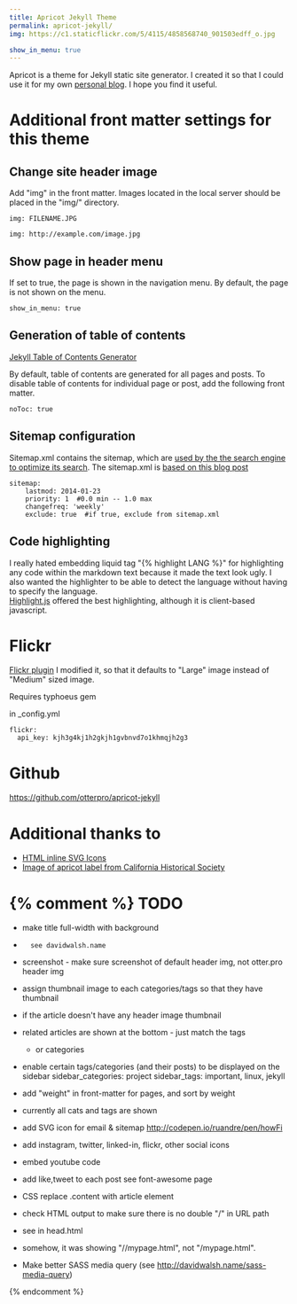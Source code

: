 ```yaml
---
title: Apricot Jekyll Theme 
permalink: apricot-jekyll/
img: https://c1.staticflickr.com/5/4115/4858568740_901503edff_o.jpg

show_in_menu: true
---
```

Apricot is a theme for Jekyll static site generator. 
I created it so that I could use it for my own [personal blog](http:/www.otter.pro). 
I hope you find it useful.

Additional front matter settings for this theme
===============

Change site header image
----------
Add "img" in the front matter.  Images located in the local server should be
placed in the "img/" directory.

    img: FILENAME.JPG

    img: http://example.com/image.jpg

Show page in header menu
------------
If set to true, the page is shown in the navigation menu. 
By default, the page is not shown on the menu.

    show_in_menu: true

Generation of table of contents
----------
[Jekyll Table of Contents Generator](https://github.com/dafi/jekyll-toc-generator)

By default, table of contents are generated for all pages and
posts.
To disable table of contents for individual page or post, add the following
front matter.  

    noToc: true

Sitemap configuration
------------
Sitemap.xml contains the sitemap, which are [used by the 
the search engine to optimize its search](https://support.google.com/webmasters/answer/156184?hl=en).
The sitemap.xml is [based on this blog post](http://davidensinger.com/2013/11/building-a-better-sitemap-xml-with-jekyll/)

    sitemap:
        lastmod: 2014-01-23
        priority: 1  #0.0 min -- 1.0 max
        changefreq: 'weekly'
        exclude: true  #if true, exclude from sitemap.xml

Code highlighting
---------
I really hated embedding liquid tag "{&#37; highlight LANG %}" for highlighting any
code within the markdown text because it made the text look ugly. I also wanted the highlighter to be able to detect the
language without having to specify the language.  
[Highlight.js](https://highlightjs.org/) offered the best highlighting,
    although it is client-based javascript. 

Flickr
=====
[Flickr plugin](https://github.com/cnunciato/jekyll-flickr)
I modified it, so that it defaults to "Large" image instead of "Medium" sized
image.

Requires typhoeus gem

in _config.yml

    flickr:
      api_key: kjh3g4kj1h2gkjh1gvbnvd7o1khmqjh2g3

Github
=======
<https://github.com/otterpro/apricot-jekyll>

Additional thanks to
==========
* [HTML inline SVG Icons](http://codepen.io/ruandre/pen/howFi)
* [Image of apricot label from California Historical Society](https://flic.kr/p/rbYkYV)

{% comment %}
TODO
=======
* make title full-width with background 
*       see davidwalsh.name
* screenshot - make sure screenshot of default header img, not otter.pro header
    img
* assign thumbnail image to each categories/tags so that they have thumbnail
*   if the article doesn't have any header image thumbnail
* related articles are shown at the bottom - just match the tags
    * or categories
* enable certain tags/categories (and their posts) to be displayed on the sidebar
    sidebar_categories: project
    sidebar_tags: important, linux, jekyll
* add "weight" in front-matter for pages, and sort by weight 
* currently all cats and tags are shown

* add SVG icon for email & sitemap <http://codepen.io/ruandre/pen/howFi>
* add instagram, twitter, linked-in, flickr,  other social icons
* embed youtube code
* add like,tweet to each post
    see font-awesome page
* CSS replace .content with article element

* check HTML output to make sure there is no double "/" in URL path
* see in head.html
  <link rel="canonical" href="{{ page.url | replace:'index.html','' | prepend: site.baseurl | prepend: site.url }}">
* somehow, it was showing "//mypage.html", not "/mypage.html".  

* Make better SASS media query (see http://davidwalsh.name/sass-media-query)

{% endcomment %}
